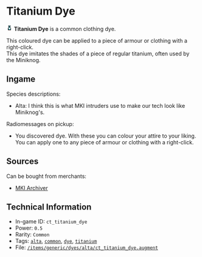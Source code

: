 # Titanium Dye

<img src="https://raw.githubusercontent.com/Ceterai/Enternia/main/items/generic/dyes/alta/ct_titanium_dye.png" alt="Titanium Dye icon" loading="lazy" height=16px width="auto" /> **Titanium Dye** is a common clothing dye.

This coloured dye can be applied to a piece of armour or clothing with a right-click.  
This dye imitates the shades of a piece of regular titanium, often used by the Miniknog.

## Ingame

Species descriptions:

- Alta: I think this is what MKI intruders use to make our tech look like Miniknog's.

Radiomessages on pickup:

- You discovered dye. With these you can colour your attire to your liking. You can apply one to any piece of armour or clothing with a right-click.

## Sources

Can be bought from merchants:

- [MKI Archiver](https://ceterai.github.io/MyEnternia/Wiki/MKIArchiver)

## Technical Information

- In-game ID: `ct_titanium_dye`
- Power: `0.5`
- Rarity: `Common`
- Tags: [`alta`](https://ceterai.github.io/MyEnternia/Wiki/Tags/Alta), [`common`](https://ceterai.github.io/MyEnternia/Wiki/Tags/Common), [`dye`](https://ceterai.github.io/MyEnternia/Wiki/Tags/Dye), [`titanium`](https://ceterai.github.io/MyEnternia/Wiki/Tags/Titanium)
- File: [`/items/generic/dyes/alta/ct_titanium_dye.augment`](https://github.com/Ceterai/Enternia/blob/main/items/generic/dyes/alta/ct_titanium_dye.augment)
